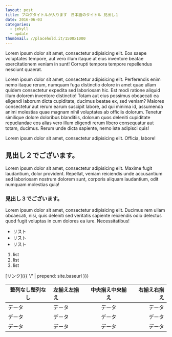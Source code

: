```yaml
---
layout: post
title: ブログタイトルが入ります　日本語のタイトル 見出し１
date: 2016-06-03
categories:
  - jekyll
  - update
thumbnail: //placehold.it/1500x1000
---
```


Lorem ipsum dolor sit amet, consectetur adipisicing elit. Eos saepe voluptates tempore, aut vero illum itaque at eius inventore beatae exercitationem veniam in sunt! Corrupti tempora tempore repellendus nesciunt quaerat.

Lorem ipsum dolor sit amet, consectetur adipisicing elit. Perferendis enim nemo itaque rerum, numquam fuga distinctio dolore in amet quae ullam quidem consectetur expedita sed laboriosam hic. Est modi ratione aliquid illum dolorem inventore distinctio! Totam aut eius possimus obcaecati ea eligendi laborum dicta cupiditate, ducimus beatae ex, sed veniam? Maiores consectetur aut rerum earum suscipit labore, ad qui minima id, assumenda animi molestias quae magnam nihil voluptates ab officiis dolorum. Tenetur similique dolore doloribus blanditiis, dolorum quos deleniti cupiditate repudiandae eos alias vero illum eligendi rerum libero consequatur aut totam, ducimus. Rerum unde dicta sapiente, nemo iste adipisci quis!

Lorem ipsum dolor sit amet, consectetur adipisicing elit. Officia, labore!

## 見出し２でございます。

Lorem ipsum dolor sit amet, consectetur adipisicing elit. Maxime fugit laudantium, dolor provident. Repellat, veniam reiciendis unde accusantium sed laboriosam nostrum dolorem sunt, corporis aliquam laudantium, odit numquam molestias quia!

### 見出し３でございます。

Lorem ipsum dolor sit amet, consectetur adipisicing elit. Ducimus rem ullam obcaecati, nisi, quis deleniti sed veritatis sapiente reiciendis odio delectus quod fugit voluptas in cum dolores ea iure. Necessitatibus!

- リスト
- リスト
- リスト

1. list
2. list
3. list

[リンク]({{ '/' | prepend: site.baseurl }})

整列なし整列なし | 左揃え左揃え | 中央揃え中央揃え | 右揃え右揃え
---- |:---- |:----:| ----:
データ | データ | データ | データ
データ | データ | データ | データ
データ | データ | データ | データ

